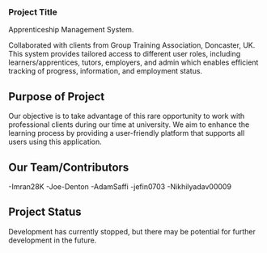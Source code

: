 ### Project Title
Apprenticeship Management System.

Collaborated with clients from Group Training Association, Doncaster, UK. This system provides tailored access to different user roles, including learners/apprentices, tutors, employers, and admin which enables efficient tracking of progress, information, and employment status.

## Purpose of Project

Our objective is to take advantage of this rare opportunity to work with professional clients during our time at university. We aim to enhance the learning process by providing a user-friendly platform that supports all users using this application.

## Our Team/Contributors

-Imran28K
-Joe-Denton
-AdamSaffi
-jefin0703
-Nikhilyadav00009

## Project Status

Development has currently stopped, but there may be potential for further development in the future. 
